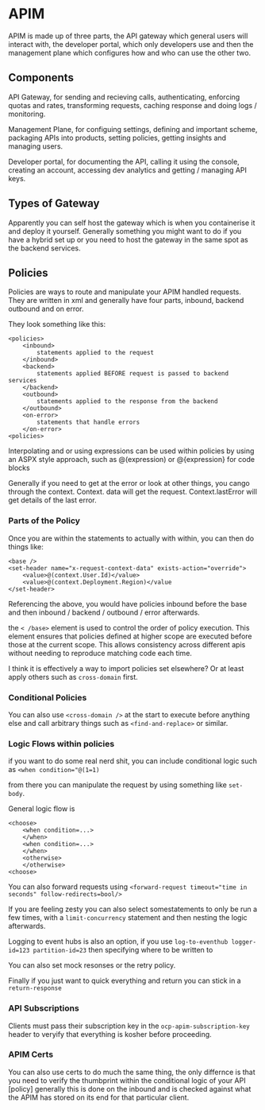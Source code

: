 # APIM

APIM is made up of three parts, the API gateway which general users will interact with, the developer portal, which only developers use and then the management plane which configures how and who can use the other two.

## Components

API Gateway, for sending and recieving calls, authenticating, enforcing quotas and rates, transforming requests, caching response and doing logs / monitoring.

Management Plane, for configuing settings, defining and important scheme, packaging APIs into products, setting policies, getting insights and managing users. 

Developer portal, for documenting the API, calling it using the console, creating an account, accessing dev analytics and getting / managing API keys.

## Types of Gateway

Apparently you can self host the gateway which is when you containerise it and deploy it yourself. Generally something you might want to do if you have a hybrid set up or you need to host the gateway in the same spot as the backend services.

## Policies

Policies are ways to route and manipulate your APIM handled requests. They are written in xml and generally have four parts, inbound, backend outbound and on error. 

They look something like this:

```
<policies>
    <inbound>
        statements applied to the request
    </inbound>
    <backend>
        statements applied BEFORE request is passed to backend services
    </backend>
    <outbound>
        statements applied to the response from the backend
    </outbound>
    <on-error>
        statements that handle errors
    </on-error>
<policies>
```

Interpolating and or using expressions can be used within policies by using an ASPX style approach, such as @(expression) or @{expression} for code blocks

Generally if you need to get at the error or look at other things, you cango through the context. Context. data will get the request. Context.lastError will get details of the last error.

### Parts of the Policy

Once you are within the statements to actually with within, you can then do things like: 

```
<base />
<set-header name="x-request-context-data" exists-action="override">
    <value>@(context.User.Id)</value>
    <value>@(context.Deployment.Region)</value
</set-header>
```

Referencing the above, you would have policies inbound before the base and then inbound / backend / outbound / error afterwards.

the `< /base>` element is used to control the order of policy execution. This element ensures that policies defined at higher scope are executed before those at the current scope. This allows consistency across different apis without needing to reproduce matching code each time.

I think it is effectively a way to import policies set elsewhere? Or at least apply others such as `cross-domain` first.

### Conditional Policies

You can also use `<cross-domain />` at the start to execute before anything else and call arbitrary things such as `<find-and-replace>` or similar.

### Logic Flows within policies

if you want to do some real nerd shit, you can include conditional logic such as `<when condition="@(1=1)`

from there you can manipulate the request by using something like `set-body`.

General logic flow is 
```
<choose>
    <when condition=...>
    </when>
    <when condition=...>
    </when>
    <otherwise>
    </otherwise>
<choose>
```

You can also forward requests using `<forward-request timeout="time in seconds" follow-redirects=bool/>`

If you are feeling zesty you can also select somestatements to only be run a few times, with a `limit-concurrency` statement and then nesting the logic afterwards.

Logging to event hubs is also an option, if you use `log-to-eventhub logger-id=123 partition-id=23` then specifying where to be written to

You can also set mock resonses or the retry policy.

Finally if you just want to quick everything and return you can stick in a `return-response`

### API Subscriptions

Clients must pass their subscription key in the `ocp-apim-subscription-key` header to veryify that everything is kosher before proceeding.

### APIM Certs

You can also use certs to do much the same thing, the only differnce is that you need to verify the thumbprint within the conditional logic of your API [policy] generally this is done on the inbound and is checked against what the APIM has stored on its end for that particular client.
